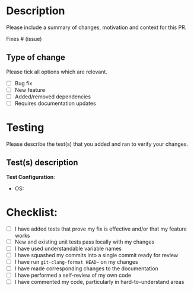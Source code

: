 # Description

Please include a summary of changes, motivation and context for this PR.

Fixes # (issue)

## Type of change

Please tick all options which are relevant.

- [ ] Bug fix
- [ ] New feature
- [ ] Added/removed dependencies
- [ ] Requires documentation updates

# Testing

Please describe the test(s) that you added and ran to verify your changes.

## Test(s) description

**Test Configuration**:

* OS:

# Checklist:

- [ ] I have added tests that prove my fix is effective and/or that my feature works
- [ ] New and existing unit tests pass locally with my changes
- [ ] I have used understandable variable names
- [ ] I have squashed my commits into a single commit ready for review
- [ ] I have run `git-clang-format HEAD~` on my changes
- [ ] I have made corresponding changes to the documentation
- [ ] I have performed a self-review of my own code
- [ ] I have commented my code, particularly in hard-to-understand areas
